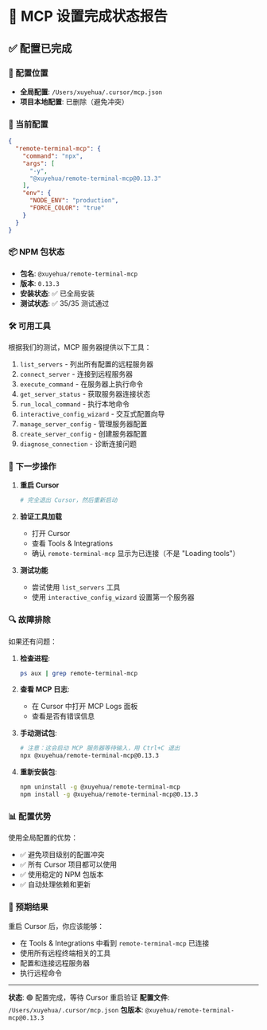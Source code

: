 # 🎉 MCP 设置完成状态报告

## ✅ 配置已完成

### 📍 配置位置
- **全局配置**: `/Users/xuyehua/.cursor/mcp.json`
- **项目本地配置**: 已删除（避免冲突）

### 🔧 当前配置
```json
{
  "remote-terminal-mcp": {
    "command": "npx",
    "args": [
      "-y",
      "@xuyehua/remote-terminal-mcp@0.13.3"
    ],
    "env": {
      "NODE_ENV": "production",
      "FORCE_COLOR": "true"
    }
  }
}
```

### 📦 NPM 包状态
- **包名**: `@xuyehua/remote-terminal-mcp`
- **版本**: `0.13.3`
- **安装状态**: ✅ 已全局安装
- **测试状态**: ✅ 35/35 测试通过

### 🛠️ 可用工具
根据我们的测试，MCP 服务器提供以下工具：
1. `list_servers` - 列出所有配置的远程服务器
2. `connect_server` - 连接到远程服务器
3. `execute_command` - 在服务器上执行命令
4. `get_server_status` - 获取服务器连接状态
5. `run_local_command` - 执行本地命令
6. `interactive_config_wizard` - 交互式配置向导
7. `manage_server_config` - 管理服务器配置
8. `create_server_config` - 创建服务器配置
9. `diagnose_connection` - 诊断连接问题

### 🚀 下一步操作

1. **重启 Cursor**
   ```bash
   # 完全退出 Cursor，然后重新启动
   ```

2. **验证工具加载**
   - 打开 Cursor
   - 查看 Tools & Integrations
   - 确认 `remote-terminal-mcp` 显示为已连接（不是 "Loading tools"）

3. **测试功能**
   - 尝试使用 `list_servers` 工具
   - 使用 `interactive_config_wizard` 设置第一个服务器

### 🔍 故障排除

如果还有问题：

1. **检查进程**:
   ```bash
   ps aux | grep remote-terminal-mcp
   ```

2. **查看 MCP 日志**:
   - 在 Cursor 中打开 MCP Logs 面板
   - 查看是否有错误信息

3. **手动测试包**:
   ```bash
   # 注意：这会启动 MCP 服务器等待输入，用 Ctrl+C 退出
   npx @xuyehua/remote-terminal-mcp@0.13.3
   ```

4. **重新安装包**:
   ```bash
   npm uninstall -g @xuyehua/remote-terminal-mcp
   npm install -g @xuyehua/remote-terminal-mcp@0.13.3
   ```

### 📊 配置优势

使用全局配置的优势：
- ✅ 避免项目级别的配置冲突
- ✅ 所有 Cursor 项目都可以使用
- ✅ 使用稳定的 NPM 包版本
- ✅ 自动处理依赖和更新

### 🎯 预期结果

重启 Cursor 后，你应该能够：
- 在 Tools & Integrations 中看到 `remote-terminal-mcp` 已连接
- 使用所有远程终端相关的工具
- 配置和连接远程服务器
- 执行远程命令

---

**状态**: 🟢 配置完成，等待 Cursor 重启验证
**配置文件**: `/Users/xuyehua/.cursor/mcp.json`
**包版本**: `@xuyehua/remote-terminal-mcp@0.13.3` 